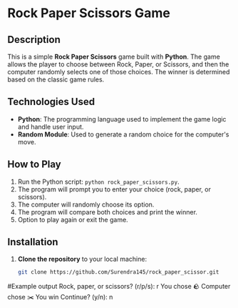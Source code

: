 # Rock Paper Scissors Game

## Description
This is a simple **Rock Paper Scissors** game built with **Python**. The game allows the player to choose between Rock, Paper, or Scissors, and then the computer randomly selects one of those choices. The winner is determined based on the classic game rules.

## Technologies Used
- **Python**: The programming language used to implement the game logic and handle user input.
- **Random Module**: Used to generate a random choice for the computer's move.

## How to Play
1. Run the Python script: `python rock_paper_scissors.py`.
2. The program will prompt you to enter your choice (rock, paper, or scissors).
3. The computer will randomly choose its option.
4. The program will compare both choices and print the winner.
5. Option to play again or exit the game.

## Installation
1. **Clone the repository** to your local machine:
   ```bash
   git clone https://github.com/Surendra145/rock_paper_scissor.git
#Example output
Rock, paper, or scissors? (r/p/s): r
You chose 🪨
Computer chose ✂️
You win
Continue? (y/n): n

